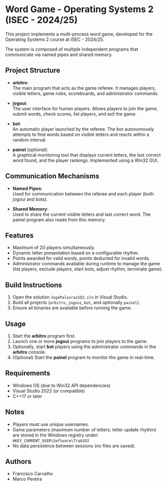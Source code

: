 # Word Game - Operating Systems 2 (ISEC - 2024/25)

This project implements a multi-process word game, developed for the Operating Systems 2 course at ISEC - 2024/25.

The system is composed of multiple independent programs that communicate via named pipes and shared memory.

## Project Structure

- **arbitro**:  
  The main program that acts as the game referee. It manages players, visible letters, game rules, scoreboards, and administrator commands.

- **jogoui**:  
  The user interface for human players. Allows players to join the game, submit words, check scores, list players, and exit the game.

- **bot**:  
  An automatic player launched by the referee. The bot autonomously attempts to find words based on visible letters and reacts within a random interval.

- **painel** (optional):  
  A graphical monitoring tool that displays current letters, the last correct word found, and the player rankings. Implemented using a Win32 GUI.

## Communication Mechanisms

- **Named Pipes**:  
  Used for communication between the referee and each player (both jogoui and bots).

- **Shared Memory**:  
  Used to share the current visible letters and last correct word. The painel program also reads from this memory.

## Features

- Maximum of 20 players simultaneously.
- Dynamic letter presentation based on a configurable rhythm.
- Points awarded for valid words, points deducted for invalid words.
- Administrator commands available during runtime to manage the game (list players, exclude players, start bots, adjust rhythm, terminate game).

## Build Instructions

1. Open the solution `JogoPalavrasSO2.sln` in Visual Studio.
2. Build all projects (`arbitro`, `jogoui`, `bot`, and optionally `painel`).
3. Ensure all binaries are available before running the game.

## Usage

1. Start the **arbitro** program first.
2. Launch one or more **jogoui** programs to join players to the game.
3. Optionally, start **bot** players using the administrator commands in the **arbitro** console.
4. (Optional) Start the **painel** program to monitor the game in real-time.

## Requirements

- Windows OS (due to Win32 API dependencies)
- Visual Studio 2022 (or compatible)
- C++17 or later

## Notes

- Players must use unique usernames.
- Game parameters (maximum number of letters, letter update rhythm) are stored in the Windows registry under: `HKEY_CURRENT_USER\Software\TrabSO2`
- No data persistence between sessions (no files are saved).

## Authors

- Francisco Carvalho
- Marco Pereira
